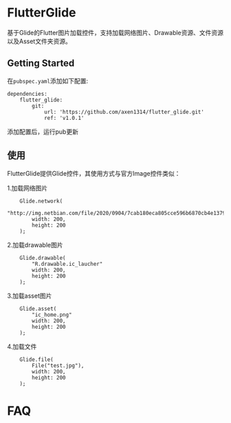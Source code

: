 # FlutterGlide

基于Glide的Flutter图片加载控件，支持加载网络图片、Drawable资源、文件资源以及Asset文件夹资源。

## Getting Started

在`pubspec.yaml`添加如下配置:
```
dependencies:
    flutter_glide:
        git:
            url: 'https://github.com/axen1314/flutter_glide.git'
            ref: 'v1.0.1'
```
添加配置后，运行pub更新

## 使用

FlutterGlide提供Glide控件，其使用方式与官方Image控件类似：

1.加载网络图片
```
    Glide.network(
        "http://img.netbian.com/file/2020/0904/7cab180eca805cce596b6870cb4e1379.jpg"
        width: 200,
        height: 200
    );
```
2.加载drawable图片
```
    Glide.drawable(
        "R.drawable.ic_laucher"
        width: 200,
        height: 200
    );
```
3.加载asset图片
```
    Glide.asset(
        "ic_home.png"
        width: 200,
        height: 200
    );
```
4.加载文件
```
    Glide.file(
        File("test.jpg"),
        width: 200,
        height: 200
    );
```

# FAQ



